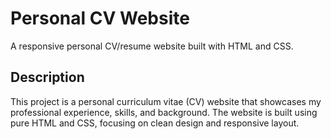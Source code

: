 # Personal CV Website
A responsive personal CV/resume website built with HTML and CSS.
## Description
This project is a personal curriculum vitae (CV) website that showcases my professional experience, skills, and background. The website is built using pure HTML and CSS, focusing on clean design and responsive layout.
